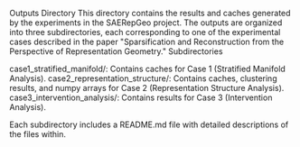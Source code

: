 Outputs Directory
This directory contains the results and caches generated by the experiments in the SAERepGeo project. The outputs are organized into three subdirectories, each corresponding to one of the experimental cases described in the paper "Sparsification and Reconstruction from the Perspective of Representation Geometry."
Subdirectories

case1_stratified_manifold/: Contains caches for Case 1 (Stratified Manifold Analysis).
case2_representation_structure/: Contains caches, clustering results, and numpy arrays for Case 2 (Representation Structure Analysis).
case3_intervention_analysis/: Contains results for Case 3 (Intervention Analysis).

Each subdirectory includes a README.md file with detailed descriptions of the files within.
